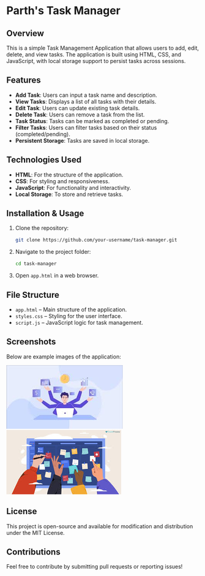 # Parth's Task Manager

## Overview
This is a simple Task Management Application that allows users to add, edit, delete, and view tasks. The application is built using HTML, CSS, and JavaScript, with local storage support to persist tasks across sessions.

## Features
- **Add Task**: Users can input a task name and description.
- **View Tasks**: Displays a list of all tasks with their details.
- **Edit Task**: Users can update existing task details.
- **Delete Task**: Users can remove a task from the list.
- **Task Status**: Tasks can be marked as completed or pending.
- **Filter Tasks**: Users can filter tasks based on their status (completed/pending).
- **Persistent Storage**: Tasks are saved in local storage.

## Technologies Used
- **HTML**: For the structure of the application.
- **CSS**: For styling and responsiveness.
- **JavaScript**: For functionality and interactivity.
- **Local Storage**: To store and retrieve tasks.

## Installation & Usage
1. Clone the repository:
   ```sh
   git clone https://github.com/your-username/task-manager.git
   ```
2. Navigate to the project folder:
   ```sh
   cd task-manager
   ```
3. Open `app.html` in a web browser.

## File Structure
- `app.html` – Main structure of the application.
- `styles.css` – Styling for the user interface.
- `script.js` – JavaScript logic for task management.

## Screenshots
Below are example images of the application:

![Task Manager Screenshot](download.jpeg)
![Task Manager Screenshot](download_1.jpeg)

## License
This project is open-source and available for modification and distribution under the MIT License.

## Contributions
Feel free to contribute by submitting pull requests or reporting issues!
